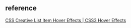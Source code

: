 ## reference 
[CSS Creative List Item Hover Effects | CSS3 Hover Effects](https://youtu.be/nDQSlQRKANc)